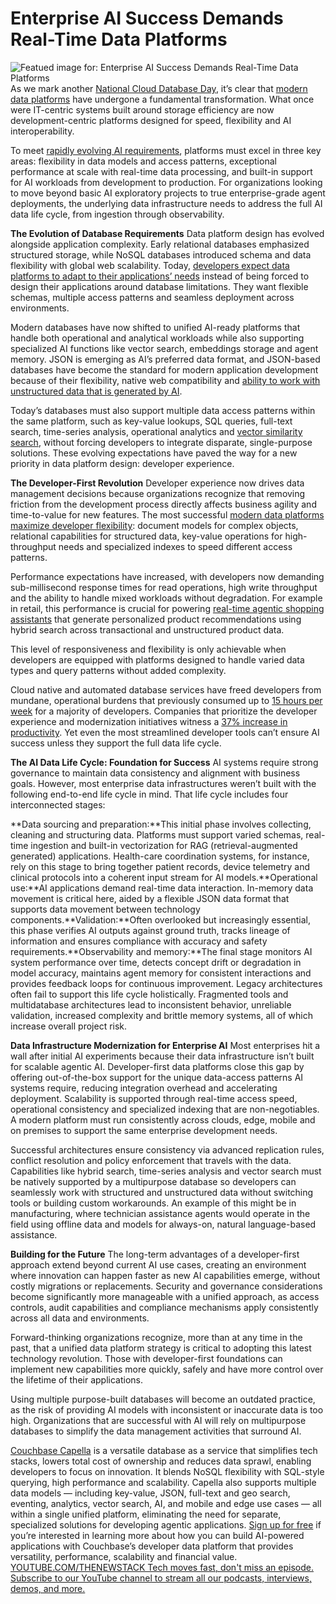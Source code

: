 # Enterprise AI Success Demands Real-Time Data Platforms
![Featued image for: Enterprise AI Success Demands Real-Time Data Platforms](https://cdn.thenewstack.io/media/2025/05/8ac98b66-database-1024x576.jpg)
As we mark another [National Cloud Database Day](https://www.couchbase.com/clouddbday/), it’s clear that [modern data platforms](https://thenewstack.io/databases/) have undergone a fundamental transformation. What once were IT-centric systems built around storage efficiency are now development-centric platforms designed for speed, flexibility and AI interoperability.

To meet [rapidly evolving AI requirements](https://thenewstack.io/why-use-a-nosql-database-for-ai-there-are-many-great-reasons/), platforms must excel in three key areas: flexibility in data models and access patterns, exceptional performance at scale with real-time data processing, and built-in support for AI workloads from development to production. For organizations looking to move beyond basic AI exploratory projects to true enterprise-grade agent deployments, the underlying data infrastructure needs to address the full AI data life cycle, from ingestion through observability.

**The Evolution of Database Requirements**
Data platform design has evolved alongside application complexity. Early relational databases emphasized structured storage, while NoSQL databases introduced schema and data flexibility with global web scalability. Today, [developers expect data platforms to adapt to their applications’ needs](https://thenewstack.io/ai-beyond-chatbots-and-assistants-adaptive-applications/) instead of being forced to design their applications around database limitations. They want flexible schemas, multiple access patterns and seamless deployment across environments.

Modern databases have now shifted to unified AI-ready platforms that handle both operational and analytical workloads while also supporting specialized AI functions like vector search, embeddings storage and agent memory. JSON is emerging as AI’s preferred data format, and JSON-based databases have become the standard for modern application development because of their flexibility, native web compatibility and [ability to work with unstructured data that is generated by AI](https://thenewstack.io/using-real-time-data-to-unify-generative-and-predictive-ai/).

Today’s databases must also support multiple data access patterns within the same platform, such as key-value lookups, SQL queries, full-text search, time-series analysis, operational analytics and [vector similarity search](https://thenewstack.io/the-future-of-search-is-vector/), without forcing developers to integrate disparate, single-purpose solutions. These evolving expectations have paved the way for a new priority in data platform design: developer experience.

**The Developer-First Revolution**
Developer experience now drives data management decisions because organizations recognize that removing friction from the development process directly affects business agility and time-to-value for new features. The most successful [modern data platforms maximize developer flexibility](https://thenewstack.io/the-architects-guide-to-the-modern-data-stack/): document models for complex objects, relational capabilities for structured data, key-value operations for high-throughput needs and specialized indexes to speed different access patterns.

Performance expectations have increased, with developers now demanding sub-millisecond response times for read operations, high write throughput and the ability to handle mixed workloads without degradation. For example in retail, this performance is crucial for powering [real-time agentic shopping assistants](https://thenewstack.io/how-hybrid-analytics-improves-real-time-data-driven-insights/) that generate personalized product recommendations using hybrid search across transactional and unstructured product data.

This level of responsiveness and flexibility is only achievable when developers are equipped with platforms designed to handle varied data types and query patterns without added complexity.

Cloud native and automated database services have freed developers from mundane, operational burdens that previously consumed up to [15 hours per week](https://www.cortex.io/report/the-2024-state-of-developer-productivity) for a majority of developers. Companies that prioritize the developer experience and modernization initiatives witness a [37% increase in productivity](https://cdn.prod.website-files.com/6222ca42ea87e1bd1aa1d10c/663911b008c539f0c3f93346_State%20of%20Developer%20Experience%202024.pdf). Yet even the most streamlined developer tools can’t ensure AI success unless they support the full data life cycle.

**The AI Data Life Cycle: Foundation for Success**
AI systems require strong governance to maintain data consistency and alignment with business goals. However, most enterprise data infrastructures weren’t built with the following end-to-end life cycle in mind. That life cycle includes four interconnected stages:

**Data sourcing and preparation:**This initial phase involves collecting, cleaning and structuring data. Platforms must support varied schemas, real-time ingestion and built-in vectorization for RAG (retrieval-augmented generated) applications. Health-care coordination systems, for instance, rely on this stage to bring together patient records, device telemetry and clinical protocols into a coherent input stream for AI models.**Operational use:**AI applications demand real-time data interaction. In-memory data movement is critical here, aided by a flexible JSON data format that supports data movement between technology components.**Validation:**Often overlooked but increasingly essential, this phase verifies AI outputs against ground truth, tracks lineage of information and ensures compliance with accuracy and safety requirements.**Observability and memory:**The final stage monitors AI system performance over time, detects concept drift or degradation in model accuracy, maintains agent memory for consistent interactions and provides feedback loops for continuous improvement.
Legacy architectures often fail to support this life cycle holistically. Fragmented tools and multidatabase architectures lead to inconsistent behavior, unreliable validation, increased complexity and brittle memory systems, all of which increase overall project risk.

**Data Infrastructure Modernization for Enterprise AI**
Most enterprises hit a wall after initial AI experiments because their data infrastructure isn’t built for scalable agentic AI. Developer-first data platforms close this gap by offering out-of-the-box support for the unique data-access patterns AI systems require, reducing integration overhead and accelerating deployment. Scalability is supported through real-time access speed, operational consistency and specialized indexing that are non-negotiables. A modern platform must run consistently across clouds, edge, mobile and on premises to support the same enterprise development needs.

Successful architectures ensure consistency via advanced replication rules, conflict resolution and policy enforcement that travels with the data. Capabilities like hybrid search, time-series analysis and vector search must be natively supported by a multipurpose database so developers can seamlessly work with structured and unstructured data without switching tools or building custom workarounds. An example of this might be in manufacturing, where technician assistance agents would operate in the field using offline data and models for always-on, natural language-based assistance.

**Building for the Future**
The long-term advantages of a developer-first approach extend beyond current AI use cases, creating an environment where innovation can happen faster as new AI capabilities emerge, without costly migrations or replacements. Security and governance considerations become significantly more manageable with a unified approach, as access controls, audit capabilities and compliance mechanisms apply consistently across all data and environments.

Forward-thinking organizations recognize, more than at any time in the past, that a unified data platform strategy is critical to adopting this latest technology revolution. Those with developer-first foundations can implement new capabilities more quickly, safely and have more control over the lifetime of their applications.

Using multiple purpose-built databases will become an outdated practice, as the risk of providing AI models with inconsistent or inaccurate data is too high. Organizations that are successful with AI will rely on multipurpose databases to simplify the data management activities that surround AI.

[Couchbase Capella](https://www.couchbase.com/products/capella/) is a versatile database as a service that simplifies tech stacks, lowers total cost of ownership and reduces data sprawl, enabling developers to focus on innovation. It blends NoSQL flexibility with SQL-style querying, high performance and scalability. Capella also supports multiple data models — including key-value, JSON, full-text and geo search, eventing, analytics, vector search, AI, and mobile and edge use cases — all within a single unified platform, eliminating the need for separate, specialized solutions for developing agentic applications.
[Sign up for free](https://www.couchbase.com/downloads/?family=capella) if you’re interested in learning more about how you can build AI-powered applications with Couchbase’s developer data platform that provides versatility, performance, scalability and financial value.
[
YOUTUBE.COM/THENEWSTACK
Tech moves fast, don't miss an episode. Subscribe to our YouTube
channel to stream all our podcasts, interviews, demos, and more.
](https://youtube.com/thenewstack?sub_confirmation=1)
